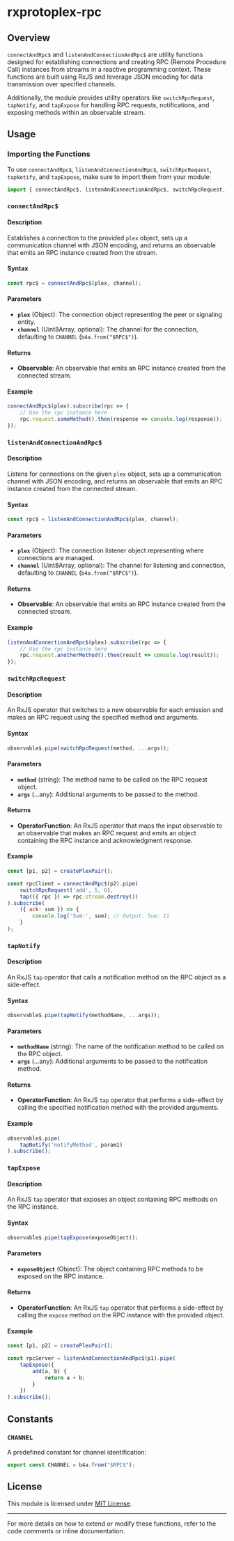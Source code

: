 # rxprotoplex-rpc

## Overview
`connectAndRpc$` and `listenAndConnectionAndRpc$` are utility functions designed for establishing connections and creating RPC (Remote Procedure Call) instances from streams in a reactive programming context. These functions are built using RxJS and leverage JSON encoding for data transmission over specified channels.

Additionally, the module provides utility operators like `switchRpcRequest`, `tapNotify`, and `tapExpose` for handling RPC requests, notifications, and exposing methods within an observable stream.

## Usage
### Importing the Functions
To use `connectAndRpc$`, `listenAndConnectionAndRpc$`, `switchRpcRequest`, `tapNotify`, and `tapExpose`, make sure to import them from your module:

```javascript
import { connectAndRpc$, listenAndConnectionAndRpc$, switchRpcRequest, tapNotify, tapExpose } from 'rxprotoplex-rpc';
```

### `connectAndRpc$`

#### Description
Establishes a connection to the provided `plex` object, sets up a communication channel with JSON encoding, and returns an observable that emits an RPC instance created from the stream.

#### Syntax
```javascript
const rpc$ = connectAndRpc$(plex, channel);
```

#### Parameters
- **`plex`** (Object): The connection object representing the peer or signaling entity.
- **`channel`** (Uint8Array, optional): The channel for the connection, defaulting to `CHANNEL` (`b4a.from("$RPC$")`).

#### Returns
- **Observable**: An observable that emits an RPC instance created from the connected stream.

#### Example
```javascript
connectAndRpc$(plex).subscribe(rpc => {
    // Use the rpc instance here
    rpc.request.someMethod().then(response => console.log(response));
});
```

### `listenAndConnectionAndRpc$`

#### Description
Listens for connections on the given `plex` object, sets up a communication channel with JSON encoding, and returns an observable that emits an RPC instance created from the connected stream.

#### Syntax
```javascript
const rpc$ = listenAndConnectionAndRpc$(plex, channel);
```

#### Parameters
- **`plex`** (Object): The connection listener object representing where connections are managed.
- **`channel`** (Uint8Array, optional): The channel for listening and connection, defaulting to `CHANNEL` (`b4a.from("$RPC$")`).

#### Returns
- **Observable**: An observable that emits an RPC instance created from the connected stream.

#### Example
```javascript
listenAndConnectionAndRpc$(plex).subscribe(rpc => {
    // Use the rpc instance here
    rpc.request.anotherMethod().then(result => console.log(result));
});
```

### `switchRpcRequest`

#### Description
An RxJS operator that switches to a new observable for each emission and makes an RPC request using the specified method and arguments.

#### Syntax
```javascript
observable$.pipe(switchRpcRequest(method, ...args));
```

#### Parameters
- **`method`** (string): The method name to be called on the RPC request object.
- **`args`** (...any): Additional arguments to be passed to the method.

#### Returns
- **OperatorFunction**: An RxJS operator that maps the input observable to an observable that makes an RPC request and emits an object containing the RPC instance and acknowledgment response.

#### Example
```javascript
const [p1, p2] = createPlexPair();

const rpcClient = connectAndRpc$(p2).pipe(
    switchRpcRequest('add', 5, 6),
    tap(({ rpc }) => rpc.stream.destroy())
).subscribe(
    ({ ack: sum }) => {
        console.log('Sum:', sum); // Output: Sum: 11
    }
);
```

### `tapNotify`

#### Description
An RxJS `tap` operator that calls a notification method on the RPC object as a side-effect.

#### Syntax
```javascript
observable$.pipe(tapNotify(methodName, ...args));
```

#### Parameters
- **`methodName`** (string): The name of the notification method to be called on the RPC object.
- **`args`** (...any): Additional arguments to be passed to the notification method.

#### Returns
- **OperatorFunction**: An RxJS `tap` operator that performs a side-effect by calling the specified notification method with the provided arguments.

#### Example
```javascript
observable$.pipe(
    tapNotify('notifyMethod', param1)
).subscribe();
```

### `tapExpose`

#### Description
An RxJS `tap` operator that exposes an object containing RPC methods on the RPC instance.

#### Syntax
```javascript
observable$.pipe(tapExpose(exposeObject));
```

#### Parameters
- **`exposeObject`** (Object): The object containing RPC methods to be exposed on the RPC instance.

#### Returns
- **OperatorFunction**: An RxJS `tap` operator that performs a side-effect by calling the `expose` method on the RPC instance with the provided object.

#### Example
```javascript
const [p1, p2] = createPlexPair();

const rpcServer = listenAndConnectionAndRpc$(p1).pipe(
    tapExpose({
        add(a, b) {
            return a + b;
        }
    })
).subscribe();
```

## Constants
### `CHANNEL`
A predefined constant for channel identification:
```javascript
export const CHANNEL = b4a.from("$RPC$");
```

## License
This module is licensed under [MIT License](LICENSE).

---
For more details on how to extend or modify these functions, refer to the code comments or inline documentation.
